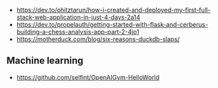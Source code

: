 
* https://dev.to/ohitztarun/how-i-created-and-deployed-my-first-full-stack-web-application-in-just-4-days-2a14
* https://dev.to/propelauth/getting-started-with-flask-and-cerberus-building-a-chess-analysis-app-part-2-4jo1
* https://motherduck.com/blog/six-reasons-duckdb-slaps/

## Machine learning

* https://github.com/selfint/OpenAIGym-HelloWorld
